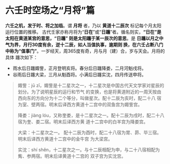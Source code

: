 六壬时空场之“月将”篇
===================================================================================
**六壬之机，发于时、将之加临**。谓 **月将** 者，乃以 **黄道十二辰次** 标记每个月太阳运行位置的推移。
古代壬家亦称月将为“**日在**”或“**日躔**”者。循名则实，**“日在”是太阳在黄道某宫的意思，“日躔”
则是太阳躔于某一辰次的意思**。是 **日躔以月之中气为界，月行30度有余，逆十二辰，如人当值执事，逾期则
换，在六壬占断八门中称为“值事门”**。一岁经天，周365度有奇，月与月（建）合，岁与天会。月将的具体
躔次如下：
+ 雨水后日躔娵訾，正月登明亥将。春分后日躔降娄，二月河魁戌将。
+ 谷雨后日躔大梁，三月从魁酉将。小满后日躔实沈，四月传送申将。

> 娵訾：jū zī，娵訾是十二星次之一，十二星次是中国古代天文学家对星辰的划分。为了说明星辰的运行和节气
> 的变换，也是将黄道附近的一周天按由西向东的方向分为十二个等分，叫做星次。配十二辰为亥时，配二十八
> 宿为室、壁两宿。明末后译西方黄道十二宫中的双鱼宫为娵訾宫。
> 
> 降娄：jiàng lóu，又称奎娄，是十二星次之一。配十二辰为戌时，配二十八宿为奎、娄二宿。明末后译西方黄
> 道十二宫中的白羊宫为降娄宫。
>
> 大梁：十二星次之一。 配十二辰为酉时，配二十八宿为胃、昴、毕三宿。明末后译西方黄道十二宫中的金牛宫
> 为大梁宫。
>
> 实沈：shí shěn，十二星次之一。与十二辰相配为申，与二十八宿相配为觜、参两宿。明末后译黄道十二宫的
> 双子宫为实沈宫。